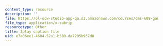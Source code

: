 ```yaml
---
content_type: resource
description: ''
file: https://ol-ocw-studio-app-qa.s3.amazonaws.com/courses/cms-608-game-design-spring-2014/e7a06ee1468452a1b589da7295b937d8_1506697.vtt
file_type: application/x-subrip
resourcetype: Other
title: 3play caption file
uid: e7a06ee1-4684-52a1-b589-da7295b937d8
---
```

